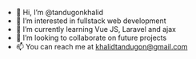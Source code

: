 - 👋 Hi, I’m @tandugonkhalid
- 👀 I’m interested in fullstack web development
- 🌱 I’m currently learning Vue JS, Laravel and ajax
- 💞️ I’m looking to collaborate on future projects
- 📫 You can reach me at khalidtandugon@gmail.com

<!---
tandugonkhalid/tandugonkhalid is a ✨ special ✨ repository because its `README.md` (this file) appears on your GitHub profile.
You can click the Preview link to take a look at your changes.
--->
